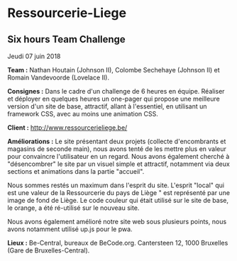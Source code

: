 # Ressourcerie-Liege

## Six hours Team Challenge
Jeudi 07 juin 2018


**Team :** Nathan Houtain (Johnson II), Colombe Sechehaye (Johnson II) et Romain Vandevoorde (Lovelace II).

**Consignes :** Dans le cadre d'un challenge de 6 heures en équipe. Réaliser et déployer en quelques heures un one-pager qui propose une meilleure version d'un site de base, attractif, allant à l'essentiel, en utilisant un framework CSS, avec au moins une animation CSS.

**Client :** http://www.ressourcerieliege.be/

**Améliorations :**
Le site présentant deux projets (collecte d'encombrants et magasins de seconde main), nous avons tenté de les mettre plus en valeur pour convaincre l'utilisateur en un regard. Nous avons également cherché à "désencombrer" le site par un visuel simple et attractif, notamment via deux sections et animations dans la partie "accueil".

Nous sommes restés un maximum dans l'esprit du site. L'esprit "local" qui est une valeur de la Ressourcerie du pays de Liège " est représenté par une image de fond de Liège. Le code couleur qui était utilisé sur le site de base, le orange, a été ré-utilisé sur le nouveau site.

Nous avons également amélioré notre site web sous plusieurs points, nous avons notamment utilisé up.js pour le pwa.

**Lieux :**
Be-Central, bureaux de BeCode.org.
Cantersteen 12, 1000 Bruxelles (Gare de Bruxelles-Central).
